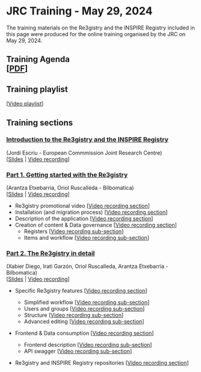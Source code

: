 # JRC Training - May 29, 2024

The training materials on the Re3gistry and the INSPIRE Registry included in this page were produced for the online training organised by the JRC on May 29, 2024.

## Training Agenda<br/> [[PDF](https://github.com/INSPIRE-MIF/helpdesk-registry/blob/main/training-material/2024-05-29-JRC-Training/Agenda-Session_1-Re3gistry_INSPIRE_Registry.pdf)]<br/>

## Training playlist<br/>
[[Video playlist](https://www.youtube.com/playlist?list=PLtvJPnZpinhfNyFPzxeA6NWbwGubCU25-)]<br/>

## Training sections<br/>
### <ins> Introduction to the Re3gistry and the INSPIRE Registry </ins><br/>
(Jordi Escriu - European Commmission Joint Research Centre)<br/>
[[Slides](https://github.com/INSPIRE-MIF/helpdesk-registry/blob/main/training-material/2024-05-29-JRC-Training/01_SLIDES_Introduction-Re3gistry_and_INSPIRE_Registry.pdf) | [Video recording](https://www.youtube.com/watch?v=HFSniiC4vrA&list=PLtvJPnZpinhfNyFPzxeA6NWbwGubCU25-&index=1&pp=iAQB)]<br/>

### <ins> Part 1. Getting started with the Re3gistry </ins><br/> 
(Arantza Etxebarria, Oriol Ruscalleda - Bilbomatica)<br/>
[[Slides](https://github.com/INSPIRE-MIF/helpdesk-registry/blob/main/training-material/2024-05-29-JRC-Training/02_SLIDES_Registry_training-Parts_1_and_2.pdf) | [Video recording](https://www.youtube.com/watch?v=SUSi_e3vs6U&list=PLtvJPnZpinhfNyFPzxeA6NWbwGubCU25-&index=2&pp=iAQB)]<br/>

* Re3gistry promotional video [[Video recording section](https://www.youtube.com/watch?v=SUSi_e3vs6U&list=PLtvJPnZpinhfNyFPzxeA6NWbwGubCU25-&index=2&t=0s)]<br/>
* Installation (and migration process) [[Video recording section](https://www.youtube.com/watch?v=SUSi_e3vs6U&list=PLtvJPnZpinhfNyFPzxeA6NWbwGubCU25-&index=2&t=153s)]<br/>
* Description of the application [[Video recording section](https://www.youtube.com/watch?v=SUSi_e3vs6U&list=PLtvJPnZpinhfNyFPzxeA6NWbwGubCU25-&index=2&t=632s)]<br/>
* Creation of content & Data governance [[Video recording section](https://www.youtube.com/watch?v=SUSi_e3vs6U&list=PLtvJPnZpinhfNyFPzxeA6NWbwGubCU25-&index=2&t=832s)]<br/>
    * Registers [[Video recording sub-section](https://www.youtube.com/watch?v=SUSi_e3vs6U&list=PLtvJPnZpinhfNyFPzxeA6NWbwGubCU25-&index=2&t=832s)]<br/>
    * Items and workflow [[Video recording sub-section](https://www.youtube.com/watch?v=SUSi_e3vs6U&list=PLtvJPnZpinhfNyFPzxeA6NWbwGubCU25-&index=2&t=987s)]<br/>

### <ins> Part 2. The Re3gistry in detail </ins><br/>
(Xabier Diego, Irati Garzón, Oriol Ruscalleda, Arantza Etxebarria - Bilbomatica)<br/>
[[Slides](https://github.com/INSPIRE-MIF/helpdesk-registry/blob/main/training-material/2024-05-29-JRC-Training/02_SLIDES_Registry_training-Parts_1_and_2.pdf) | [Video recording](https://www.youtube.com/watch?v=0O9hR7XD5qg&list=PLtvJPnZpinhfNyFPzxeA6NWbwGubCU25-&index=3&pp=iAQB)]<br/>

* Specific Re3gistry features [[Video recording section](https://www.youtube.com/watch?v=0O9hR7XD5qg&list=PLtvJPnZpinhfNyFPzxeA6NWbwGubCU25-&index=3&t=0s)]<br/>
    * Simplified workflow [[Video recording sub-section](https://www.youtube.com/watch?v=0O9hR7XD5qg&list=PLtvJPnZpinhfNyFPzxeA6NWbwGubCU25-&index=3&t=0s)]<br/>
    * Users and groups [[Video recording sub-section](https://www.youtube.com/watch?v=0O9hR7XD5qg&list=PLtvJPnZpinhfNyFPzxeA6NWbwGubCU25-&index=3&t=134s)]<br/>
    * Structure [[Video recording sub-section](https://www.youtube.com/watch?v=0O9hR7XD5qg&list=PLtvJPnZpinhfNyFPzxeA6NWbwGubCU25-&index=3&t=388s)]<br/>
    * Advanced editing [[Video recording sub-section](https://www.youtube.com/watch?v=0O9hR7XD5qg&list=PLtvJPnZpinhfNyFPzxeA6NWbwGubCU25-&index=3&t=980s)]<br/>

* Frontend & Data consumption [[Video recording section](https://www.youtube.com/watch?v=0O9hR7XD5qg&list=PLtvJPnZpinhfNyFPzxeA6NWbwGubCU25-&index=3&t=1592s)]<br/>
    * Frontend description [[Video recording sub-section](https://www.youtube.com/watch?v=0O9hR7XD5qg&list=PLtvJPnZpinhfNyFPzxeA6NWbwGubCU25-&index=3&t=1592s)]<br/>
    * API swagger [[Video recording sub-section](https://www.youtube.com/watch?v=0O9hR7XD5qg&list=PLtvJPnZpinhfNyFPzxeA6NWbwGubCU25-&index=3&t=2022s)]<br/>

* Re3gistry and INSPIRE Registry repositories [[Video recording section](https://www.youtube.com/watch?v=0O9hR7XD5qg&list=PLtvJPnZpinhfNyFPzxeA6NWbwGubCU25-&index=3&t=2162s)]<br/>

